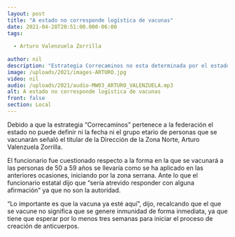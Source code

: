 ```yaml
---
layout: post
title: "A estado no corresponde logística de vacunas"
date: 2021-04-28T20:51:00.000-06:00
tags:
  
  - Arturo Valenzuela Zorrilla
  
author: nil
description: "Estrategia Correcaminos no esta determinada por el estado."
image: /uploads/2021/images-ARTURO.jpg
video: nil
audio: /uploads/2021/audio-MW03_ARTURO_VALENZUELA.mp3
alt: A estado no corresponde logística de vacunas
front: false
section: Local
---
```


Debido a que la estrategia “Correcaminos” pertenece a la federación el estado no puede definir ni la fecha ni el grupo etario de personas que se vacunarán señaló el titular de la Dirección de la Zona Norte, Arturo Valenzuela Zorrilla. 

El funcionario fue cuestionado respecto a la forma en la que se vacunará a las personas de 50 a 59 años se llevaría como se ha aplicado en las anteriores ocasiones, iniciando por la zona serrana. Ante lo que el funcionario estatal dijo que “sería atrevido responder con alguna afirmación” ya que no son la autoridad.

“Lo importante es que la vacuna ya esté aquí”, dijo, recalcando que el que se vacune no significa que se genere inmunidad de forma inmediata, ya que tiene que esperar por lo menos tres semanas para iniciar el proceso de creación de anticuerpos.
